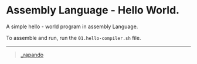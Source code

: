 # Assembly Language - Hello World.

A simple hello - world program in assembly Language.

To assemble and run, run the `01.hello-compiler.sh` file.

---

> [_rapando](https://twitter.com/_rapando)